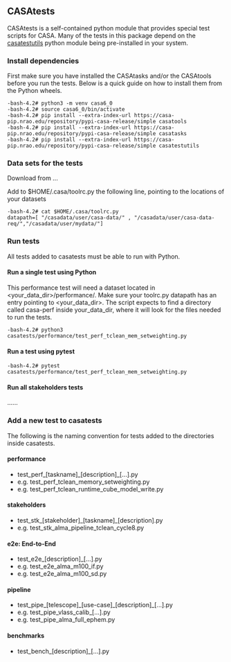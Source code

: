 ## CASAtests

CASAtests is a self-contained python module that provides special test scripts for CASA. Many of the tests in this package depend on the [casatestutils](https://open-bitbucket.nrao.edu/projects/CASA/repos/casa6/browse) python module being pre-installed in your system.

### Install dependencies

First make sure you have installed the CASAtasks and/or the CASAtools before you run the tests. Below is a quick guide on how to install
them from the Python wheels.
```
-bash-4.2# python3 -m venv casa6_0
-bash-4.2# source casa6_0/bin/activate
-bash-4.2# pip install --extra-index-url https://casa-pip.nrao.edu/repository/pypi-casa-release/simple casatools
-bash-4.2# pip install --extra-index-url https://casa-pip.nrao.edu/repository/pypi-casa-release/simple casatasks
-bash-4.2# pip install --extra-index-url https://casa-pip.nrao.edu/repository/pypi-casa-release/simple casatestutils
```

### Data sets for the tests

Download from ...

Add to $HOME/.casa/toolrc.py the following line, pointing to the locations of your datasets
```
-bash-4.2# cat $HOME/.casa/toolrc.py
datapath=[ "/casadata/user/casa-data/" , "/casadata/user/casa-data-req/","/casadata/user/mydata/"]
```
### Run tests

All tests added to casatests must be able to run with Python.

#### Run a single test using Python

This performance test will need a dataset located in <your_data_dir>/performance/.
Make sure your toolrc.py datapath has an entry pointing to <your_data_dir>. The script expects to find
a directory called casa-perf inside your_data_dir, where it will look for the files needed
to run the tests.

```
-bash-4.2# python3 casatests/performance/test_perf_tclean_mem_setweighting.py
```

#### Run a test using pytest
```
-bash-4.2# pytest casatests/performance/test_perf_tclean_mem_setweighting.py 
```

#### Run all stakeholders tests

......

### Add a new test to casatests

The following is the naming convention for tests added to the directories inside casatests. 

#### performance
   * test\_perf\_[taskname]\_[description]\_[...].py
   * e.g. test\_perf\_tclean\_memory\_setweighting.py
   * e.g. test\_perf\_tclean\_runtime\_cube\_model\_write.py   

#### stakeholders
   * test\_stk\_[stakeholder]\_[taskname]\_[description].py
   * e.g. test\_stk\_alma\_pipeline\_tclean\_cycle8.py

#### e2e: End-to-End
   * test\_e2e\_[description]\_[...].py
   * e.g. test\_e2e\_alma\_m100\_if.py
   * e.g. test\_e2e\_alma\_m100\_sd.py

#### pipeline
   * test\_pipe\_[telescope]\_[use-case]\_[description]\_[...].py
   * e.g. test\_pipe\_vlass\_calib\_[...].py
   * e.g. test\_pipe\_alma\_full\_ephem.py

#### benchmarks
   * test\_bench\_[description]\_[...].py
   




